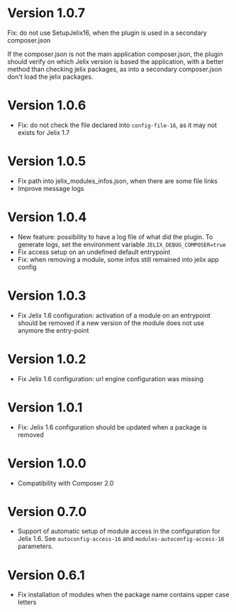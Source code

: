 Version 1.0.7
=============

Fix: do not use SetupJelix16, when the plugin is used in a secondary composer.json

If the composer.json is not the main application composer.json, the plugin should verify on which Jelix version is
based the application, with a better method than checking jelix packages, as into
a secondary composer.json don't load the jelix packages.


Version 1.0.6
=============

- Fix: do not check the file declared into `config-file-16`, as it may not exists for Jelix 1.7

Version 1.0.5
=============

- Fix path into jelix_modules_infos.json, when there are some file links
- Improve message logs

Version 1.0.4
=============

- New feature: possibility to have a log file of what did the plugin.
  To generate logs, set the environment variable `JELIX_DEBUG_COMPOSER=true`
- Fix access setup on an undefined default entrypoint
- Fix: when removing a module, some infos still remained into jelix app config

Version 1.0.3
=============

- Fix Jelix 1.6 configuration: activation of a module on an entrypoint should
  be removed if a new version of the module does not use anymore the entry-point

Version 1.0.2
=============

- Fix Jelix 1.6 configuration: url engine configuration was missing

Version 1.0.1
=============

- Fix: Jelix 1.6 configuration should be updated when a package is removed

Version 1.0.0
=============

- Compatibility with Composer 2.0


Version 0.7.0
=============

- Support of automatic setup of module access in the configuration for Jelix 1.6.
  See `autoconfig-access-16` and `modules-autoconfig-access-16` parameters.


Version 0.6.1
=============

- Fix installation of modules when the package name contains upper case letters

